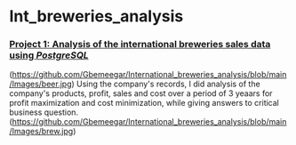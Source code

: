 # Int_breweries_analysis
### [Project 1: Analysis of the international breweries sales data using ***PostgreSQL***](https://github.com/Gbemeegar/International_breweries_analysis)
(https://github.com/Gbemeegar/International_breweries_analysis/blob/main/Images/beer.jpg)
Using the company's records, I did analysis of the company's products, profit, sales and cost over a period of 3 yeaars for profit maximization and cost minimization, while giving answers to critical business question.
(https://github.com/Gbemeegar/International_breweries_analysis/blob/main/Images/brew.jpg)
